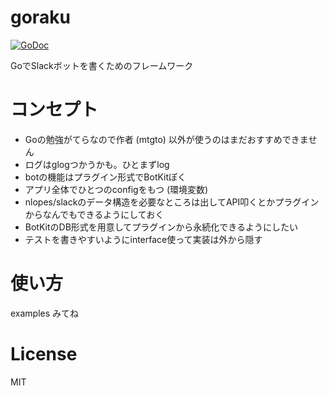 # goraku

[![GoDoc](https://godoc.org/github.com/mtgto/goraku/pkg/goraku?status.svg)](https://godoc.org/github.com/mtgto/goraku/pkg/goraku)

GoでSlackボットを書くためのフレームワーク

# コンセプト

- Goの勉強がてらなので作者 (mtgto) 以外が使うのはまだおすすめできません
- ログはglogつかうかも。ひとまずlog
- botの機能はプラグイン形式でBotKitぽく
- アプリ全体でひとつのconfigをもつ (環境変数)
- nlopes/slackのデータ構造を必要なところは出してAPI叩くとかプラグインからなんでもできるようにしておく
- BotKitのDB形式を用意してプラグインから永続化できるようにしたい
- テストを書きやすいようにinterface使って実装は外から隠す

# 使い方

examples みてね

# License

MIT